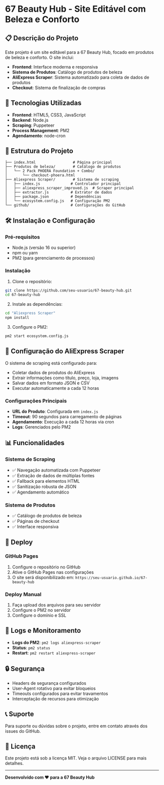 # 67 Beauty Hub - Site Editável com Beleza e Conforto

## 📋 Descrição do Projeto

Este projeto é um site editável para a 67 Beauty Hub, focado em produtos de beleza e conforto. O site inclui:

- **Frontend**: Interface moderna e responsiva
- **Sistema de Produtos**: Catálogo de produtos de beleza
- **AliExpress Scraper**: Sistema automatizado para coleta de dados de produtos
- **Checkout**: Sistema de finalização de compras

## 🚀 Tecnologias Utilizadas

- **Frontend**: HTML5, CSS3, JavaScript
- **Backend**: Node.js
- **Scraping**: Puppeteer
- **Process Management**: PM2
- **Agendamento**: node-cron

## 📁 Estrutura do Projeto

```
├── index.html                 # Página principal
├── Produtos de beleza/        # Catálogo de produtos
│   └── 2 Pack PHOERA Foundation + Combo/
│       └── checkout-phoera.html
├── Aliexpress Scraper/        # Sistema de scraping
│   ├── index.js              # Controlador principal
│   ├── aliexpress_scraper_improved.js  # Scraper principal
│   ├── extractor.js          # Extrator de dados
│   ├── package.json          # Dependências
│   └── ecosystem.config.js   # Configuração PM2
└── github/                   # Configurações do GitHub
```

## 🛠️ Instalação e Configuração

### Pré-requisitos
- Node.js (versão 16 ou superior)
- npm ou yarn
- PM2 (para gerenciamento de processos)

### Instalação

1. Clone o repositório:
```bash
git clone https://github.com/seu-usuario/67-beauty-hub.git
cd 67-beauty-hub
```

2. Instale as dependências:
```bash
cd "Aliexpress Scraper"
npm install
```

3. Configure o PM2:
```bash
pm2 start ecosystem.config.js
```

## 🔧 Configuração do AliExpress Scraper

O sistema de scraping está configurado para:
- Coletar dados de produtos do AliExpress
- Extrair informações como título, preço, loja, imagens
- Salvar dados em formato JSON e CSV
- Executar automaticamente a cada 12 horas

### Configurações Principais

- **URL do Produto**: Configurada em `index.js`
- **Timeout**: 90 segundos para carregamento de páginas
- **Agendamento**: Execução a cada 12 horas via cron
- **Logs**: Gerenciados pelo PM2

## 📊 Funcionalidades

### Sistema de Scraping
- ✅ Navegação automatizada com Puppeteer
- ✅ Extração de dados de múltiplas fontes
- ✅ Fallback para elementos HTML
- ✅ Sanitização robusta de JSON
- ✅ Agendamento automático

### Sistema de Produtos
- ✅ Catálogo de produtos de beleza
- ✅ Páginas de checkout
- ✅ Interface responsiva

## 🚀 Deploy

### GitHub Pages
1. Configure o repositório no GitHub
2. Ative o GitHub Pages nas configurações
3. O site será disponibilizado em: `https://seu-usuario.github.io/67-beauty-hub`

### Deploy Manual
1. Faça upload dos arquivos para seu servidor
2. Configure o PM2 no servidor
3. Configure o domínio e SSL

## 📝 Logs e Monitoramento

- **Logs do PM2**: `pm2 logs aliexpress-scraper`
- **Status**: `pm2 status`
- **Restart**: `pm2 restart aliexpress-scraper`

## 🔒 Segurança

- Headers de segurança configurados
- User-Agent rotativo para evitar bloqueios
- Timeouts configurados para evitar travamentos
- Interceptação de recursos para otimização

## 📞 Suporte

Para suporte ou dúvidas sobre o projeto, entre em contato através dos issues do GitHub.

## 📄 Licença

Este projeto está sob a licença MIT. Veja o arquivo LICENSE para mais detalhes.

---

**Desenvolvido com ❤️ para a 67 Beauty Hub**
